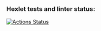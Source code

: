 ### Hexlet tests and linter status:
[![Actions Status](https://github.com/LetnerOk/data-analytics-project-100/actions/workflows/hexlet-check.yml/badge.svg)](https://github.com/LetnerOk/data-analytics-project-100/actions)